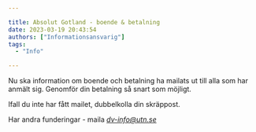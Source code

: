 ```yaml
---

title: Absolut Gotland - boende & betalning
date: 2023-03-19 20:43:54
authors: ["Informationsansvarig"]
tags: 
  - "Info"

---
```

Nu ska information om boende och betalning ha mailats ut till alla som har anmält sig. Genomför din betalning så snart som möjligt. 

Ifall du inte har fått mailet, dubbelkolla din skräppost. 

Har andra funderingar - maila *dv-info@utn.se*